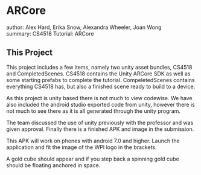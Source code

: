 # ARCore
author: Alex Hard, Erika Snow, Alexandra Wheeler, Joan Wong  
summary: CS4518 Tutorial: ARCore

## This Project
This project includes a few items, namely two unity asset bundles, CS4518 and CompletedScenes. CS4518 contains the Unity ARCore SDK as well as some starting prefabs to complete the tutorial. 
CompeletedScenes contains everything CS4518 has, but also a finished scene ready to build to a device. 

As this project is unity based there is not much to view codewise. We have also included the android studio exported code from unity, however there is not much to see there as it is all generated through the unity program. 

The team discussed the use of unity previously with the professor and was given approval. Finally there is a finished APK and image in the submission. 

This APK will work on phones with android 7.0 and higher. Launch the application and fit the image of the WPI logo in the brackets. 

A gold cube should appear and if you step back a spinning gold cube should be floating anchored in space. 
